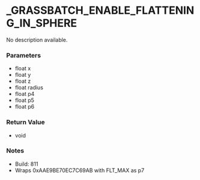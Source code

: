 # _GRASSBATCH_ENABLE_FLATTENING_IN_SPHERE

No description available.

### Parameters
* float x
* float y
* float z
* float radius
* float p4
* float p5
* float p6

### Return Value
* void

### Notes
* Build: 811
* Wraps 0xAAE9BE70EC7C69AB with FLT_MAX as p7


